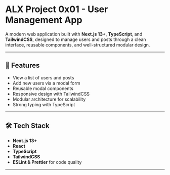 # ALX Project 0x01 - User Management App

A modern web application built with **Next.js 13+**, **TypeScript**, and **TailwindCSS**, designed to manage users and posts through a clean interface, reusable components, and well-structured modular design.

---

## 🚀 Features

- View a list of users and posts
- Add new users via a modal form
- Reusable modal components
- Responsive design with TailwindCSS
- Modular architecture for scalability
- Strong typing with TypeScript

---

## 🛠️ Tech Stack

- **Next.js 13+**
- **React**
- **TypeScript**
- **TailwindCSS**
- **ESLint & Prettier** for code quality

---
